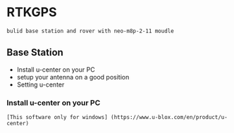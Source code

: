 # RTKGPS
    bulid base station and rover with neo-m8p-2-11 moudle


## Base Station
* Install u-center on your PC
* setup your antenna on a good position
* Setting u-center

### Install u-center on your PC
    [This software only for windows] (https://www.u-blox.com/en/product/u-center)
    
